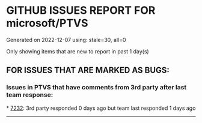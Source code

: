 
# GITHUB ISSUES REPORT FOR microsoft/PTVS


Generated on 2022-12-07 using: stale=30, all=0


Only showing items that are new to report in past 1 day(s)


## FOR ISSUES THAT ARE MARKED AS BUGS:


### Issues in PTVS that have comments from 3rd party after last team response:


\* [7232](https://github.com/microsoft/PTVS/issues/7232 "native/python debugger cannot find python source code"): 3rd party responded 0 days ago but team last responded 1 days ago

---
